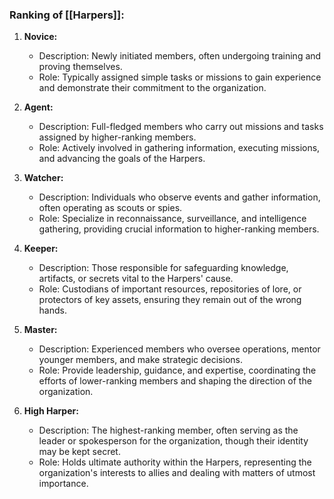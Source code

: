 ### Ranking of [[Harpers]]:

1. **Novice:**
   - Description: Newly initiated members, often undergoing training and proving themselves.
   - Role: Typically assigned simple tasks or missions to gain experience and demonstrate their commitment to the organization.

2. **Agent:**
   - Description: Full-fledged members who carry out missions and tasks assigned by higher-ranking members.
   - Role: Actively involved in gathering information, executing missions, and advancing the goals of the Harpers.

3. **Watcher:**
   - Description: Individuals who observe events and gather information, often operating as scouts or spies.
   - Role: Specialize in reconnaissance, surveillance, and intelligence gathering, providing crucial information to higher-ranking members.

4. **Keeper:**
   - Description: Those responsible for safeguarding knowledge, artifacts, or secrets vital to the Harpers' cause.
   - Role: Custodians of important resources, repositories of lore, or protectors of key assets, ensuring they remain out of the wrong hands.

5. **Master:**
   - Description: Experienced members who oversee operations, mentor younger members, and make strategic decisions.
   - Role: Provide leadership, guidance, and expertise, coordinating the efforts of lower-ranking members and shaping the direction of the organization.

6. **High Harper:**
   - Description: The highest-ranking member, often serving as the leader or spokesperson for the organization, though their identity may be kept secret.
   - Role: Holds ultimate authority within the Harpers, representing the organization's interests to allies and dealing with matters of utmost importance.